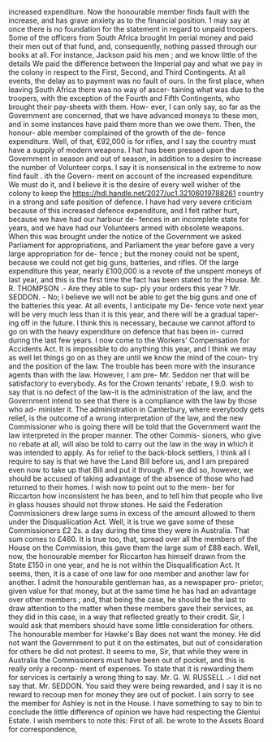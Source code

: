 increased expenditure. Now the honourable member finds fault with the increase, and has grave anxiety as to the financial position. 1 may say at once there is no foundation for the statement in regard to unpaid troopers. Some of the officers from South Africa brought Im perial money and paid their men out of that fund, and, consequently, nothing passed through our books at all. For instance, Jackson paid his men ; and we know little of the details We paid the difference between the Imperial pay and what we pay in the colony in respect to the First, Second, and Third Contingents. At all events, the delay as to payment was no fault of ours. In the first place, when leaving South Africa there was no way of ascer- taining what was due to the troopers, with the exception of the Fourth and Fifth Contingents, who brought their pay-sheets with them. How- ever, I can only say, so far as the Government are concerned, that we have advanced moneys to these men, and in some instances have paid them more than we owe them. Then, the honour- able member complained of the growth of the de- fence expenditure. Well, of that, €92,000 is for rifles, and I say the country must have a supply of modern weapons. I hat has been pressed upon the Government in season and out of season, in addition to a desire to increase the number of Volunteer corps. I say it is nonsensical in the extreme to now find fault . ith the Govern- ment on account of the increased expenditure. We must do it, and I believe it is the desire of every well wisher of the colony to keep the https://hdl.handle.net/2027/uc1.32106019788261 country in a strong and safe position of defence. I have had very severe criticism because of this increased defence expenditure, and I felt rather hurt, because we have had our harbour de- fences in an incomplete state for years, and we have had our Volunteers armed with obsolete weapons. When this was brought under the notice of the Government we asked Parliament for appropriations, and Parliament the year before gave a very large appropriation for de- fence ; but the money could not be spent, because we could not get big guns, batteries, and rifles. Of the large expenditure this year, nearly £100,000 is a revote of the unspent moneys of last year, and this is the first time the fact has been stated to the House. Mr. R. THOMPSON .- Are they able to sup- ply your orders this year ? Mr. SEDDON. - No; I believe we will not be able to get the big guns and one of the batteries this year. At all events, I anticipate my De- fence vote next year will be very much less than it is this year, and there will be a gradual taper- ing off in the future. I think this is necessary, because we cannot afford to go on with the heavy expenditure on defence that has been in- curred during the last few years. I now come to the Workers' Compensation for Accidents Act. It is impossible to do anything this year, and I think we may as well let things go on as they are until we know the mind of the coun- try and the position of the law. The trouble has been more with the insurance agents than with the law. However, I am pre- Mr. Seddon ner that will be satisfactory to everybody. As for the Crown tenants' rebate, I 9.0. wish to say that is no defect of the law-it is the administration of the law, and the Government intend to see that there is a compliance with the law by those who ad- minister it. The administration in Canterbury, where everybody gets relief, is the outcome of a wrong interpretation of the law, and the new Commissioner who is going there will be told that the Government want the law interpreted in the proper manner. The other Commis- sioners, who give no rebate at all, will also be told to carry out the law in the way in which it was intended to apply. As for relief to the back-block settlers, I think all I require to say is that we have the Land Bill before us, and I am prepared even now to take up that Bill and put it through. If we did so, however, we should be accused of taking advantage of the absence of those who had returned to their homes. I wish now to point out to the mem- ber for Riccarton how inconsistent he has been, and to tell him that people who live in glass houses should not throw stones. He said the Federation Commissioners drew large sums in excess of the amount allowed to them under the Disqualiication Act. Well, it is true we gave some of these Commissioners £2 2s. a day during the time they were in Australia. That sum comes to £460. It is true too, that, spread over all the members of the House on the Commission, this gave them the large sum of £88 each. Well, now, the honourable member for Riccarton has himself drawn from the State £150 in one year, and he is not within the Disqualification Act. It seems, then, it is a case of one law for one member and another law for another. I admit the honourable gentleman has, as a newspaper pro- prietor, given value for that money, but at the same time he has had an advantage over other members ; and, that being the case, he should be the last to draw attention to the matter when these members gave their services, as they did in this case, in a way that reflected greatly to their credit. Sir, I would ask that members should have some little consideration for others. The honourable member for Hawke's Bay does not want the money. He did not want the Government to put it on the estimates, but out of consideration for others he did not protest. It seems to me, Sir, that while they were in Australia the Commissioners must have been out of pocket, and this is really only a reconp- ment of expenses. To state that it is rewarding them for services is certainly a wrong thing to say. Mr. G. W. RUSSELL .- I did not say that. Mr. SEDDON. You said they were being rewarded, and I say it is no reward to recoup men for money they are out of pocket. I ain sorry to see the member for Ashley is not in the House. I have something to say to bin to conclude the little difference of opinion we have had respecting the Glentui Estate. I wish members to note this: First of all. be wrote to the Assets Board for correspondence, 